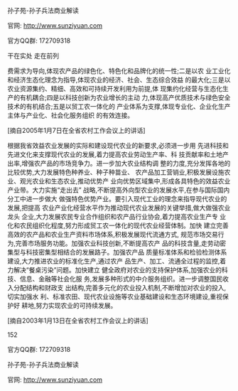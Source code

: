 孙子苑-孙子兵法商业解读

官网: http://www.sunziyuan.com

官方QQ群: 172709318

干在实处 走在前列

费需求为导向,体现农产品的绿色化、特色化和品牌化的统一性;二是以农
业工业化和经济生态化理念为指导,体现农业的经济、社会、生态综合效益
的最大化;三是以农业资源集约、精细、高效和可持续开发利用为前提,体
现集约化经营与生态化生产的有机耦合;四是以科技创新为农业增长的主动
力,体现高产优质技术与绿色安全技术的有机结合;五是以贸工农一体化的
产业体系为支撑,体现专业化、企业化生产主体与产业化、社会化服务组织
的有效连接。

[摘自2005年1月7日在全省农村工作会议上的讲话]

根据我省效益农业发展的实际和建设现代农业的新要求,必须进一步用
先进科技和先进文化来支撑现代农业的发展,着力提高农业劳动生产率、科
技贡献率和土地产出率,增强农产品的市场竞争力。进一步加大农业结构调
整的力度,充分发挥各地的比较优势,大力发展特色种养业、种子种苗业、
农产品加工营销业,积极发展设施农业、观光农业和生态农业,推动优势产
业向优势区域集中,形成各具特色的效益农业产业带。大力实施“走出去”
战略,不断提高外向型农业的发展水平,在参与国际国内分工中进一步做大
做强特色优势产业。要引入现代工业的理念来指导现代农业的发展,把提高
农业产业化经营水平作为推动现代农业发展的关键举措,做大做强农业龙头
企业,大力发展农民专业合作组织和农产品行业协会,着力提高农业生产专
业化和农民组织化程度,努力形成贸工农一体化的现代农业经营体制。加快
建立完善高效的农产品和农业生产资料市场体系,积极发展现代流通方式,
规范市场交易行为,完善市场服务功能。加强农业科技创新,不断提高农产
品的科技含量,走劳动密集型与科技密集型相结合的发展路子。加强农产品
质量标准体系和检验检测体系建设,大力推进农业的标准化生产,通过农产
品生产、加工、流通全过程的监控,着力解决“餐桌污染”问题。加快建立
健全政府对农业的支持保护体系,加强农业的科技、信息、金融等社会化服
务,发展多种形式的中介服务组织。进一步调整国民收入分配结构和财政支
出结构,完善多元化的农业投入机制,不断增加对农业的投入,切实加强水
利、标准农田、现代农业设施等农业基础建设和生态环境建设,重视保护好
耕地,努力实现农业的可持续发展。

[摘自2003年1月13日在全省农村工作会议上的讲话]

152

官方QQ群: 172709318

孙子苑-孙子兵法商业解读

官网: http://www.sunziyuan.com